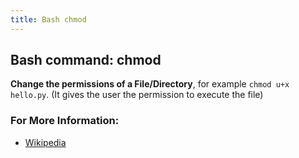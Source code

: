 ```yaml
---
title: Bash chmod
---
```


## Bash command: chmod

**Change the permissions of a File/Directory**, for example `chmod u+x hello.py`. (It gives the user the permission to execute the file)


### For More Information:
* [Wikipedia](https://en.wikipedia.org/wiki/Chmod)
